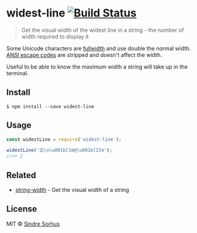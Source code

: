 # widest-line [![Build Status](https://travis-ci.org/sindresorhus/widest-line.svg?branch=master)](https://travis-ci.org/sindresorhus/widest-line)

> Get the visual width of the widest line in a string - the number of width required to display it

Some Unicode characters are [fullwidth](https://en.wikipedia.org/wiki/Halfwidth_and_fullwidth_forms) and use double the normal width. [ANSI escape codes](http://en.wikipedia.org/wiki/ANSI_escape_code) are stripped and doesn't affect the width.

Useful to be able to know the maximum width a string will take up in the terminal.


## Install

```
$ npm install --save widest-line
```


## Usage

```js
const widestLine = require('widest-line');

widestLine('古\n\u001b[1m@\u001b[22m');
//=> 2
```


## Related

- [string-width](https://github.com/sindresorhus/string-width) - Get the visual width of a string


## License

MIT © [Sindre Sorhus](http://sindresorhus.com)
